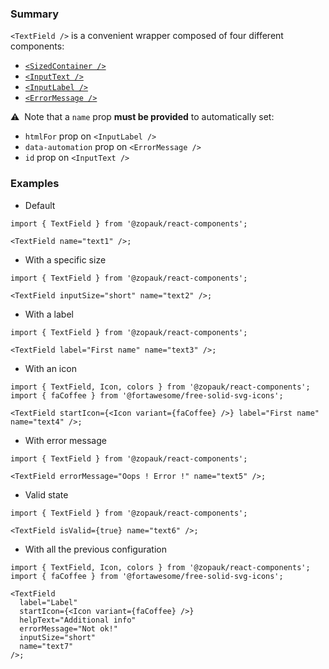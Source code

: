 ### Summary

`<TextField />` is a convenient wrapper composed of four different components:

- [`<SizedContainer />`](/#/Components/Layout/SizedContainer)
- [`<InputText />`](/#/Components/Atoms/InputText)
- [`<InputLabel />`](/#/Components/Atoms/InputLabel)
- [`<ErrorMessage />`](/#/Components/Atoms/ErrorMessage)

⚠️ &nbsp;Note that a `name` prop **must be provided** to automatically set:

- `htmlFor` prop on `<InputLabel />`
- `data-automation` prop on `<ErrorMessage />`
- `id` prop on `<InputText />`

### Examples

- Default

```tsx
import { TextField } from '@zopauk/react-components';

<TextField name="text1" />;
```

- With a specific size

```tsx
import { TextField } from '@zopauk/react-components';

<TextField inputSize="short" name="text2" />;
```

- With a label

```tsx
import { TextField } from '@zopauk/react-components';

<TextField label="First name" name="text3" />;
```

- With an icon

```tsx
import { TextField, Icon, colors } from '@zopauk/react-components';
import { faCoffee } from '@fortawesome/free-solid-svg-icons';

<TextField startIcon={<Icon variant={faCoffee} />} label="First name" name="text4" />;
```

- With error message

```tsx
import { TextField } from '@zopauk/react-components';

<TextField errorMessage="Oops ! Error !" name="text5" />;
```

- Valid state

```tsx
import { TextField } from '@zopauk/react-components';

<TextField isValid={true} name="text6" />;
```

- With all the previous configuration

```tsx
import { TextField, Icon, colors } from '@zopauk/react-components';
import { faCoffee } from '@fortawesome/free-solid-svg-icons';

<TextField
  label="Label"
  startIcon={<Icon variant={faCoffee} />}
  helpText="Additional info"
  errorMessage="Not ok!"
  inputSize="short"
  name="text7"
/>;
```
